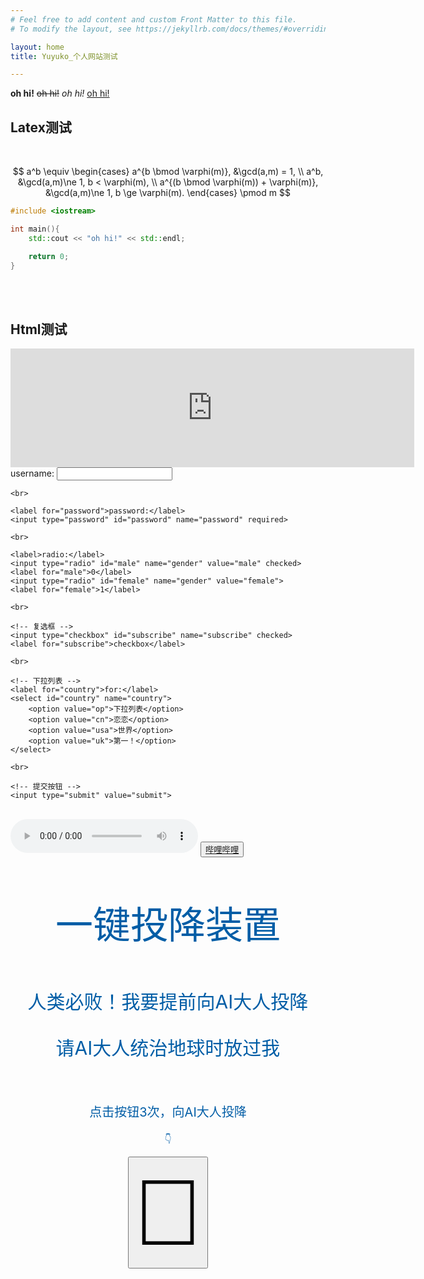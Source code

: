 ```yaml
---
# Feel free to add content and custom Front Matter to this file.
# To modify the layout, see https://jekyllrb.com/docs/themes/#overriding-theme-defaults

layout: home
title: Yuyuko_个人网站测试

---
```


**oh hi!** ~~oh hi!~~  *oh hi!*  <u>oh hi!</u>

## Latex测试


<br>


$$
a^b \equiv \begin{cases}
  a^{b \bmod \varphi(m)},                &\gcd(a,m) =  1,                   \\
  a^b,                                   &\gcd(a,m)\ne 1, b <   \varphi(m), \\
  a^{(b \bmod \varphi(m)) + \varphi(m)}, &\gcd(a,m)\ne 1, b \ge \varphi(m).
\end{cases} \pmod m
$$

```cpp
#include <iostream>

int main(){
    std::cout << "oh hi!" << std::endl;

    return 0;
}
```


<br><br>
## Html测试

<iframe src="https://store.steampowered.com/widget/1030300/" frameborder="0" width="646" height="190"></iframe>

<form action="/" method="post">
    <label for="name">username:</label>
    <input type="text" id="name" name="name" required>

    <br>

    <label for="password">password:</label>
    <input type="password" id="password" name="password" required>

    <br>

    <label>radio:</label>
    <input type="radio" id="male" name="gender" value="male" checked>
    <label for="male">0</label>
    <input type="radio" id="female" name="gender" value="female">
    <label for="female">1</label>

    <br>

    <!-- 复选框 -->
    <input type="checkbox" id="subscribe" name="subscribe" checked>
    <label for="subscribe">checkbox</label>

    <br>

    <!-- 下拉列表 -->
    <label for="country">for:</label>
    <select id="country" name="country">
        <option value="op">下拉列表</option>
        <option value="cn">恋恋</option>
        <option value="usa">世界</option>
        <option value="uk">第一！</option>
    </select>

    <br>

    <!-- 提交按钮 -->
    <input type="submit" value="submit">
</form>

<br>


<audio controls="controls" height="100" width="100"> 
<source src = "/music/DearMoments.mp3">
</audio>
<button><a href = "https://www.bilibili.com">哔哩哔哩</a></button>

<div align="center">
    <font color="#005DA6">
        <p style="font-size:60px">一键投降装置</p>
        <p style="font-size:30px">人类必败！我要提前向AI大人投降</p>
        <p style="font-size:30px">请AI大人统治地球时放过我</p>
        <br>
        <p style="font-size:20px">点击按钮3次，向AI大人投降</p>
        <p>👇</p>
        <button style="font-size:150px">💊</button>
        <br>
    </font>
</div>
